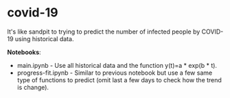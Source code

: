 # covid-19

It's like sandpit to trying to predict the number of infected people by COVID-19 using historical data. 



**Notebooks**:

- main.ipynb - Use all historical data and the function y(t)=a * exp(b * t).
- progress-fit.ipynb - Similar to previous notebook but use a few same type of functions to predict (omit last a few days to check how the trend is change).